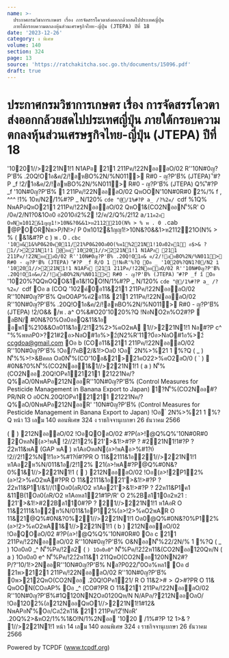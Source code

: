 ```yaml
---
name: >-
  ประกาศกรมวิชาการเกษตร เรื่อง การจัดสรรโควตาส่งออกกล้วยสดไปประเทศญี่ปุ่น
  ภายใต้กรอบความตกลงหุ้นส่วนเศรษฐกิจไทย-ญี่ปุ่น (JTEPA) ปีที่ 18
date: '2023-12-26'
category: ง พิเศษ
volume: 140
section: 324
page: 13
source: 'https://ratchakitcha.soc.go.th/documents/15096.pdf'
draft: true
---
```


# ประกาศกรมวิชาการเกษตร เรื่อง การจัดสรรโควตาส่งออกกล้วยสดไปประเทศญี่ปุ่น ภายใต้กรอบความตกลงหุ้นส่วนเศรษฐกิจไทย-ญี่ปุ่น (JTEPA) ปีที่ 18

'10201//>221N1!1 N1APอ 211 211Pค/!22NออลO/02 R''10N#0ญ?P'B่% .20Q!O1อ&ค/2/!ลหBO%2N/%N011> R#0 - ญ?P'B่% (JTEPA) 'ี#?P _f !2/1อ&ค/2/!ลหBO%2N/%N011> R#0 - ญ?P'B่% (JTEPA) Q%'ี#?P _f '10N#0ญ?P'B่% 1 211Pค/!22NออลO/02 QหOON'10N#0R#0 ํ2%/% f , ^^^ !1% 10ห/N2/1%#?P _ N/120% `cde "@/1%#?P a_ /?%2ค/ `cdf %1Q% NพAPอQหO211 211Pค/!22NออลO/02 QหO1&(CO2NออN'็%R' O /0ค/2/N1?0&1Oอ0 อ2010อํ2%2 !2/ค/2/Q%/2!12 a` /11ค2อ OหNพ1012&1ญญ1!>10N&?0&&1>ห211221O(N% > % พ . 0 . `cab @POORNพ>P/N!>/ P 0พ1012&1ญญ1!>10N&?0&&1>ห211221O(N% > % ( &1&#?P c ) พ . 0 . `cbc '10อ&1&%P0&20ค011/21%P0&20Oล0O(%พ1%221N1!1Oล02ห1์ อ$>& ? 1//>221N1!1 @ออ'10201//>221N1!1 N1APอ 211 211Pค/!22NออลO/02 R''10N#0ญ?P'B่% .20Q!O1อ& ค/2/!ลหBO%2N/%N011> R#0 - ญ?P'B่% (JTEPA) 'ี#?P _f R/O 1 !NอR'%?Q Oอ _ '1020%?QN1?0/N2 ì '10201//>221N1!1 N1APอ 211 211Pค/!22NออลO/02 R''10N#0ญ?P'B่% .20Q!O1อ&ค/2/!ลหBO%2N/%N011> R#0 - ญ?P'B่% (JTEPA) 'ี#?P _f î Oอ ` '1020%?QQหOQO&1ค1&!1QO!N/1%#?P _ N/120% `cde "@/1%#?P a_ /?%2ค/ `cdf Oอ a (COQ '102ค์0อ11&211 211Pค/!22NออลO/02 R''10N#0ญ?P'B่% QหO0AP%คํ2อ11& 211 211Pค/!22NออลO/02 R''10N#0ญ?P'B่% .20Q!O1อ&ค/2/!ลหBO%2N/%N011> R#0 - ญ?P'B่% (JTEPA) !2/O&& /พ . a^ O%&#O20'1020%?Q !NอNO2ห%O2#?P  ลBN/ #0N&?0%Oล0ออQ&11&1อ อพ1%210&&Oล011&1อ/2!12%2>%คO2พA 1//>221N1!1 Nล#?P c^ "%%พหลP0$>% N!!B11 1BN#พ/ _^g^^ ห/20NลP#101พ#์ ^ `ceg d_aa P#1221 ^ `ceg d_ab ห1AอP 0/>$?21#2อ>NลO#1อ%>2์(N2%R'11?0์อ>NลO#1อ%>2์ ccgdoa@gmail.com Oอ b (COอ11&211 211Pค/!22NออลO/02 R''10N#0ญ?P'B่% !Oอ/?คB2/&1!>Oล0 !Oอ ํ 2N%>%21 1 %?Q ( _ ) N'็%%>!>&Bคคล Oล0N'็%(CO'10อ&21>21คO22>%คO2ลO/0 ( ` )  #0N&?0%N'็%(CO2Nออ1&1//>221N1!1 ( a ) N'็%(CO2Nออ.20Q!OPค121211 21221Nค/?Q%ลO/0NพAPอ212NออR''10N#0ญ?P'B่% (Control Measures for Pesticide Management in Banana Export to Japan) 1?N'็%(CO2Nออ#?PR/NR O อ0CN.20Q!OPค121211 21221Nค/?Q%ลO/0NพAPอ212NออR' '10N#0ญ?P'B่% (Control Measures for Pesticide Management in Banana Export to Japan) !Oอ ํ 2N%>%21 1 %?Q หน้า 13 เลม 140 ตอนพิเศษ 324 ง ราชกิจจานุเบกษา 26 ธันวาคม 2566

(  ) 212NออลO/02 !OอQOลO/02 #?P(ล>!@Q%Q%'10N#0R#0 2OหลN(ล>!พA !2//2!12%21'>&1!>#?P ? #221N1!1#?P ? 2ํ2ห11&พA (GAP พA ) ห1AอOหลN(ล>!พAอ>%#1?0์ !2//2!12%N1!1อ>%#1?0์#?PR O 11&2111&1อ21//>221N1!1 ห1Aอ2ห%N/011&1อ/2!12% 21(ล>!พA#?P@Q%#0N&?0%1&1//>221N1!1 (  ) 212NออลO/02 !Oอ(ล>!2P12%(ล>!2>%คO2พA#?PR O 11&2111&1อ21'>&1!>#?P ? 2ํ2ห11&P11/&1//(1Oล0(ลR/O2 ห1Aอ21'>&1!>#?P ? 2ํ2ห11&P1ค1 &11B(1Oล0(ลR/O2 ห1Aอหล121#1P/R' O 2%2Bล110อ2ห21 : 21'>&1!>#22Bล110#?P ? 21//>221N1!1 ห1AอR O 11&2111&1อ2ห%N/011&1อP12%(ล>!2>%คO2พAR O 11&21@Q%#0N&?0%21//>221N1!1 Oล0@Q%#0N&?0%P12%(ล>!2>%คO2พA1&1//>221N1!1 ( b ) 212NออลO/02 !OอQOลO/02 #?P(ล>!@Q%Q%'10N#0R#0 Oอ c 211 211Pค/!22NออลO/02 R''10N#0ญ?P'B่% O&NออN'็%22/2N/% 1 %?Q ( _ ) 1Oอ0ล0 _^ N'็%Pค/!2ล2 ( ` ) 1Oอ0ล0 `^ N'็%Pค/!22ํ2ห11&(CO2Nออ120Qห/N ( a ) 1Oอ0ล0 e^ N'็%Pค/!22ํ2ห11&1 211QหO(CO2Nออ120NN2#?P/?'10/1!>2NออR''10N#0ญ?P'B่% Nล?P022/'ี0Oอ%หล1 Oอ d 21พ>2121 211Pค/!22NออลO/02 R''10N#0ญ?P'B่% 0พ>212QหO(CO2Nออ .20Q!OPค121/ R O 11&2>#$>Q%211 211Pค/!2N'็%ลํ2 1 &O1 ห2/?Pค/!2NหลAอ@01 211QหO(CO2Nออ #?PR/NR O อ0CN.20Q!OPค121/ N'็%ลํ2 1 &"1 R' 1?'1>/2212NออNล?P0O!Nล01201//1%N>%'1>/2Pค/!2 0'11&'1>/2ล ล!2/21 2N/% Oอ e (COR O 11&211 211Pค/!22NออลO/02 R''10N#0ญ?P'B่%OลO/ ห2R/N/?212Nออ .20Q%1000N/ล222/N A อ% %1&O!N/1%#?PR O 11&211 211 1//>221N1!10พ>2120Nล>211 211 Pค/!2 1 ลN2/ Oล02NคA%N'็%Pค/!2ล2 Oอ f (COR O 11&211 211Pค/!22NออลO/02 R''10N#0ญ?P'B่%22/21"2NออR O #1Qห/ ห2/?ลO/02 NหลAออ0CNOล0'102ค์02NออQหO0AP%N1APอN2%อ!Nอ1//>221N1!1 NพAPอพ>2121 211 Pค/!2ล2 Oอ g หO2//>QหO(CO#?PR O 11&211 211Pค/!22NออลO/02 R''10N#0ญ?P'B่%Pอ%2>#$>#?PR O 11& QหOON(COอAP% Oอ _^ (CO#?PR O 11&211 211Pค/!22NออลO/02 R''10N#0ญ?P'B่%#1Q120NN2Oล0120Qห/N N/APอ/?212NออOลO/ !Oอ1202%(ล212NออQหO1//>221N1!1#12& NพAPอN'็%Oอ/Cล2ํ2ห11& 211 211Pค/!2'ี!NอR' .20Q%2>&หO2/1%%1&O!N/1%2Nออ '1020  /1%#?P 12 $1%/2ค/ พ . 0 . `cd 6 10พ?.1#1์ 1%#101?/0์ อ$>& ? 1//>221N1!1 หน้า 14 เลม 140 ตอนพิเศษ 324 ง ราชกิจจานุเบกษา 26 ธันวาคม 2566







Powered by TCPDF (www.tcpdf.org)
